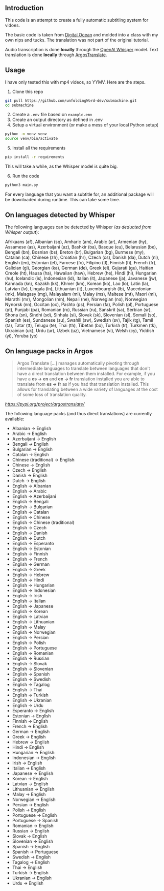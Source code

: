 ## Introduction
This code is an attempt to create a fully automatic subtitling system for vidoes.

The basic code is taken from [Digital Ocean](https://www.digitalocean.com/community/tutorials/how-to-generate-and-add-subtitles-to-videos-using-python-openai-whisper-and-ffmpeg)
and molded into a class with my own nips and tucks. The translation was not part of the original tutorial. 

Audio transcription is done **locally** through the [OpenAI Whisper](https://openai.com/research/whisper) model.
Text translation is done **locally** through [ArgosTranslate](https://pypi.org/project/argostranslate/).

## Usage
I have only tested this with mp4 videos, so YYMV. Here are the steps. 

1) Clone this repo
```bash
git pull https://github.com/unfoldingWord-dev/submachine.git
cd submachine
```
2) Create a `.env` file based on `example.env`
3) Create an output directory as defined in .env
4) Setup a virtual environment (or make a mess of your local Python setup)
```bash
python -m venv venv
source venv/bin/activate
```
5) Install all the requirements
```bash
pip install -r requirements
```
This will take a while, as the Whisper model is quite big.   

6) Run the code 
```bash
python3 main.py
```
For every language that you want a subtitle for, an additional package will be downloaded during runtime. This can take some time.

## On languages detected by Whisper
The following languages can be detected by Whisper 
(_as deducted from Whisper output_):

Afrikaans (af), Albanian (sq), Amharic (am), Arabic (ar), Armenian (hy), 
Assamese (as), Azerbaijani (az), Bashkir (ba), Basque (eu), 
Belarusian (be), Bengali (bn), Bosnian (bs), Breton (br), Bulgarian (bg), 
Burmese (my), Catalan (ca), Chinese (zh), Croatian (hr), Czech (cs), 
Danish (da), Dutch (nl), English (en), Estonian (et), Faroese (fo), 
Filipino (tl), Finnish (fi), French (fr), Galician (gl), Georgian (ka), 
German (de), Greek (el), Gujarati (gu), Haitian Creole (ht), Hausa (ha), 
Hawaiian (haw), Hebrew (he), Hindi (hi), Hungarian (hu), Icelandic (is), 
Indonesian (id), Italian (it), Japanese (ja), Javanese (jw), Kannada (kn), 
Kazakh (kk), Khmer (km), Korean (ko), Lao (lo), Latin (la), Latvian (lv), 
Lingala (ln), Lithuanian (lt), Luxembourgish (lb), Macedonian (mk), 
Malagasy (mg), Malayalam (ml), Malay (ms), Maltese (mt), Maori (mi), 
Marathi (mr), Mongolian (mn), Nepali (ne), Norwegian (no), 
Norwegian Nynorsk (nn), Occitan (oc), Pashto (ps), Persian (fa), 
Polish (pl), Portuguese (pt), Punjabi (pa), Romanian (ro), Russian (ru), 
Sanskrit (sa), Serbian (sr), Shona (sn), Sindhi (sd), Sinhala (si), 
Slovak (sk), Slovenian (sl), Somali (so), Spanish (es), Sundanese (su), 
Swahili (sw), Swedish (sv), Tajik (tg), Tamil (ta), Tatar (tt), 
Telugu (te), Thai (th), Tibetan (bo), Turkish (tr), Turkmen (tk), 
Ukrainian (uk), Urdu (ur), Uzbek (uz), Vietnamese (vi), Welsh (cy), 
Yiddish (yi), Yoruba (yo)

## On language packs in Argos
> Argos Translate [...] manages automatically pivoting through 
> intermediate languages to translate between languages that don't have 
> a direct translation between them installed. For example, if you have 
> a **es → en** and **en → fr** translation installed you are able to translate 
> from **es → fr** as if you had that translation installed. This allows 
> for translating between a wide variety of languages at the cost of some 
> loss of translation quality.

*https://pypi.org/project/argostranslate/*

The following language packs (and thus direct translations) are currently available:

- Albanian -> English
- Arabic -> English
- Azerbaijani -> English
- Bengali -> English
- Bulgarian -> English
- Catalan -> English
- Chinese (traditional) -> English
- Chinese -> English
- Czech -> English
- Danish -> English
- Dutch -> English
- English -> Albanian
- English -> Arabic
- English -> Azerbaijani
- English -> Bengali
- English -> Bulgarian
- English -> Catalan
- English -> Chinese
- English -> Chinese (traditional)
- English -> Czech
- English -> Danish
- English -> Dutch
- English -> Esperanto
- English -> Estonian
- English -> Finnish
- English -> French
- English -> German
- English -> Greek
- English -> Hebrew
- English -> Hindi
- English -> Hungarian
- English -> Indonesian
- English -> Irish
- English -> Italian
- English -> Japanese
- English -> Korean
- English -> Latvian
- English -> Lithuanian
- English -> Malay
- English -> Norwegian
- English -> Persian
- English -> Polish
- English -> Portuguese
- English -> Romanian
- English -> Russian
- English -> Slovak
- English -> Slovenian
- English -> Spanish
- English -> Swedish
- English -> Tagalog
- English -> Thai
- English -> Turkish
- English -> Ukranian
- English -> Urdu
- Esperanto -> English
- Estonian -> English
- Finnish -> English
- French -> English
- German -> English
- Greek -> English
- Hebrew -> English
- Hindi -> English
- Hungarian -> English
- Indonesian -> English
- Irish -> English
- Italian -> English
- Japanese -> English
- Korean -> English
- Latvian -> English
- Lithuanian -> English
- Malay -> English
- Norwegian -> English
- Persian -> English
- Polish -> English
- Portuguese -> English
- Portuguese -> Spanish
- Romanian -> English
- Russian -> English
- Slovak -> English
- Slovenian -> English
- Spanish -> English
- Spanish -> Portuguese
- Swedish -> English
- Tagalog -> English
- Thai -> English
- Turkish -> English
- Ukranian -> English
- Urdu -> English